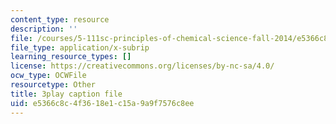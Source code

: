 ```yaml
---
content_type: resource
description: ''
file: /courses/5-111sc-principles-of-chemical-science-fall-2014/e5366c8c4f3618e1c15a9a9f7576c8ee_p8AAjZXr5dg.srt
file_type: application/x-subrip
learning_resource_types: []
license: https://creativecommons.org/licenses/by-nc-sa/4.0/
ocw_type: OCWFile
resourcetype: Other
title: 3play caption file
uid: e5366c8c-4f36-18e1-c15a-9a9f7576c8ee
---
```

